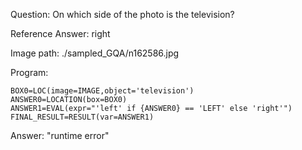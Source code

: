 Question: On which side of the photo is the television?

Reference Answer: right

Image path: ./sampled_GQA/n162586.jpg

Program:

```
BOX0=LOC(image=IMAGE,object='television')
ANSWER0=LOCATION(box=BOX0)
ANSWER1=EVAL(expr="'left' if {ANSWER0} == 'LEFT' else 'right'")
FINAL_RESULT=RESULT(var=ANSWER1)
```
Answer: "runtime error"

